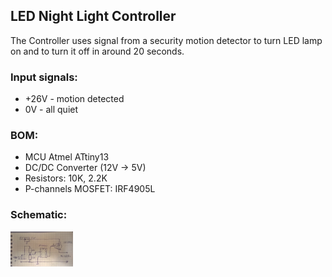 ## LED Night Light Controller

The Controller uses signal from a security motion detector to turn LED lamp on and to turn it off in around 20 seconds.

### Input signals:
* +26V - motion detected
* 0V   -  all quiet

### BOM:
* MCU Atmel ATtiny13
* DC/DC Converter (12V -> 5V)
* Resistors: 10K, 2.2K
* P-channels MOSFET: IRF4905L

### Schematic:
<img src="https://github.com/zserg/nightlight/blob/master/nightlight_schematic.jpg" alt="Drawing" style="width: 100px;"/>




